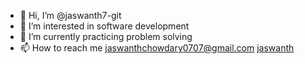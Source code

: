 - 👋 Hi, I’m @jaswanth7-git
- 👀 I’m interested in software development
- 🌱 I’m currently practicing problem solving
- 📫 How to reach me jaswanthchowdary0707@gmail.com
<a href="jaswanth.cf">jaswanth</a>
<!---
jaswanth7-git/jaswanth7-git is a ✨ special ✨ repository because its `README.md` (this file) appears on your GitHub profile.
You can click the Preview link to take a look at your changes.
--->

